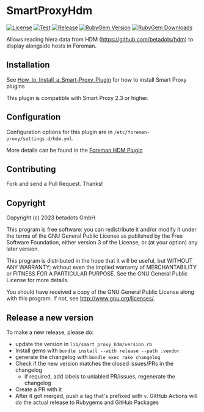 # SmartProxyHdm

[![License](https://img.shields.io/github/license/betadots/smart_proxy_hdm.svg)](https://github.com/betadots/smart_proxy_hdm/blob/master/LICENSE)
[![Test](https://github.com/betadots/smart_proxy_hdm/actions/workflows/test.yml/badge.svg)](https://github.com/betadots/smart_proxy_hdm/actions/workflows/test.yml)
[![Release](https://github.com/betadots/smart_proxy_hdm/actions/workflows/release.yml/badge.svg)](https://github.com/betadots/smart_proxy_hdm/actions/workflows/release.yml)
[![RubyGem Version](https://img.shields.io/gem/v/smart_proxy_hdm.svg)](https://rubygems.org/gems/smart_proxy_hdm)
[![RubyGem Downloads](https://img.shields.io/gem/dt/smart_proxy_hdm.svg)](https://rubygems.org/gems/smart_proxy_hdm)

Allows reading hiera data from HDM (https://github.com/betadots/hdm)
to display alongside hosts in Foreman.

## Installation

See [How_to_Install_a_Smart-Proxy_Plugin](http://projects.theforeman.org/projects/foreman/wiki/How_to_Install_a_Smart-Proxy_Plugin)
for how to install Smart Proxy plugins

This plugin is compatible with Smart Proxy 2.3 or higher.

## Configuration

Configuration options for this plugin are in `/etc/foreman-proxy/settings.d/hdm.yml`.

More details can be found in the [Foreman HDM Plugin](https://github.com/betadots/foreman_hdm/blob/main/README.md)

## Contributing

Fork and send a Pull Request. Thanks!

## Copyright

Copyright (c) 2023 betadots GmbH

This program is free software: you can redistribute it and/or modify
it under the terms of the GNU General Public License as published by
the Free Software Foundation, either version 3 of the License, or
(at your option) any later version.

This program is distributed in the hope that it will be useful,
but WITHOUT ANY WARRANTY; without even the implied warranty of
MERCHANTABILITY or FITNESS FOR A PARTICULAR PURPOSE.  See the
GNU General Public License for more details.

You should have received a copy of the GNU General Public License
along with this program.  If not, see <http://www.gnu.org/licenses/>.

## Release a new version

To make a new release, please do:

* update the version in `lib/smart_proxy_hdm/version.rb`
* Install gems with `bundle install --with release --path .vendor`
* generate the changelog with `bundle exec rake changelog`
* Check if the new version matches the closed issues/PRs in the changelog
    * if required, add labels to unlabled PR/issues, regenerate the changelog
* Create a PR with it
* After it got merged, push a tag that's prefixed with `v`. GitHub Actions will do the actual release to Rubygems and GitHub Packages
